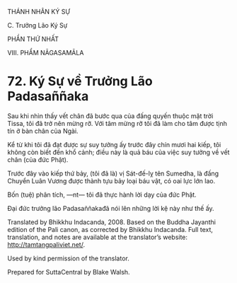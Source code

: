 THÁNH NHÂN KÝ SỰ

C. Trưởng Lão Ký Sự

PHẦN THỨ NHẤT

VIII. PHẨM NĀGASAMĀLA

# 72\. Ký Sự về Trưởng Lão Padasaññaka

Sau khi nhìn thấy vết chân đã bước qua của đấng quyến thuộc mặt trời Tissa, tôi đã trở nên mừng rỡ. Với tâm mừng rỡ tôi đã làm cho tâm được tịnh tín ở bàn chân của Ngài.

Kể từ khi tôi đã đạt được sự suy tưởng ấy trước đây chín mươi hai kiếp, tôi không còn biết đến khổ cảnh; điều này là quả báu của việc suy tưởng về vết chân (của đức Phật).

Trước đây vào kiếp thứ bảy, (tôi đã là) vị Sát-đế-lỵ tên Sumedha, là đấng Chuyển Luân Vương được thành tựu bảy loại báu vật, có oai lực lớn lao.

Bốn (tuệ) phân tích, ―nt― tôi đã thực hành lời dạy của đức Phật.

Đại đức trưởng lão Padasaññakađã nói lên những lời kệ này như thế ấy.

Translated by Bhikkhu Indacanda, 2008. Based on the Buddha Jayanthi edition of the Pali canon, as corrected by Bhikkhu Indacanda. Full text, translation, and notes are available at the translator’s website: http://tamtangpaliviet.net/.

Used by kind permission of the translator.

Prepared for SuttaCentral by Blake Walsh.
